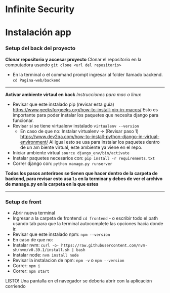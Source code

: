 # Infinite Security

# Instalación app 
### Setup del back del proyecto
**Clonar repositorio y accesar proyecto**
Clonar el repositorio en la computadora usando `git clone <url del repositorio>`
- En la terminal o el command prompt ingresar al folder llamado backend. `cd Pagina-web/backend`
---
**Activar ambiente virtaul en back**
*Instrucciones para mac o linux*
- Revisar que este instalado pip (revisar esta guía) https://www.geeksforgeeks.org/how-to-install-pip-in-macos/
  Esto es importante para poder instalar los paquetes que necesita django para funcionar.
- Revisar si se tiene virtualenv instalado `virtualenv --version`
  - En caso de que no: Instalar virtualenv -> (Revisar paso 1) https://www.dev2qa.com/how-to-install-python-django-in-virtual-environment/
  Al igual esto se usa para instalar los paquetes dentro de un am biente virtual, este ambiente ya viene en el repo.
- Iniciar ambiente virtual `source django_env/bin/activate`
- Instalar paquetes necesarios con: `pip install -r requirements.txt`
- Correr django con: `python manage.py runserver`

**Todos los pasos anteriroes se tienen que hacer dentro de la carpeta de backend, para revisar esto usa `ls` en la terminar y debes de ver el archivo de manage.py en la carpeta en la que estes**

---
### Setup de front
- Abrir nueva terminal
- Ingresar a la carpeta de frontend `cd frontend` - o escribir todo el path usando tab para que la terminal autocomplete las opciones hacia donde ir.
- Revisar que este instalado npm: `npm --version`
 - En caso de que no:
  - Instalar nvm: `curl -o- https://raw.githubusercontent.com/nvm-sh/nvm/v0.39.1/install.sh | bash`
  - Instalar node: `nvm install node`
  - Revisar la instalacion de npm: `npm -v` o `npm --version`
- Correr: `npm i`
- Correr: `npm start`

LISTO! Una pantalla en el navegador se debería abrir con la aplicación corriendo

